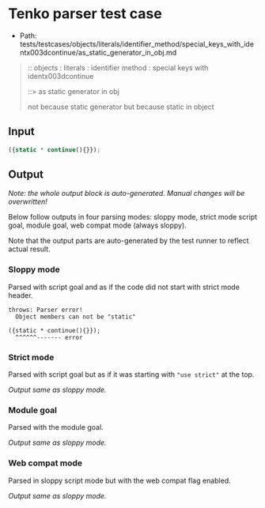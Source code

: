 # Tenko parser test case

- Path: tests/testcases/objects/literals/identifier_method/special_keys_with_identx003dcontinue/as_static_generator_in_obj.md

> :: objects : literals : identifier method : special keys with identx003dcontinue
>
> ::> as static generator in obj
>
> not because static generator but because static in object

## Input

`````js
({static * continue(){}});
`````

## Output

_Note: the whole output block is auto-generated. Manual changes will be overwritten!_

Below follow outputs in four parsing modes: sloppy mode, strict mode script goal, module goal, web compat mode (always sloppy).

Note that the output parts are auto-generated by the test runner to reflect actual result.

### Sloppy mode

Parsed with script goal and as if the code did not start with strict mode header.

`````
throws: Parser error!
  Object members can not be "static"

({static * continue(){}});
  ^^^^^^------- error
`````

### Strict mode

Parsed with script goal but as if it was starting with `"use strict"` at the top.

_Output same as sloppy mode._

### Module goal

Parsed with the module goal.

_Output same as sloppy mode._

### Web compat mode

Parsed in sloppy script mode but with the web compat flag enabled.

_Output same as sloppy mode._
